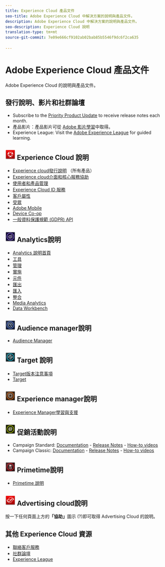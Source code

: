 ```yaml
---
title: Experience Cloud 產品文件
seo-title: Adobe Experience Cloud 中解決方案的說明與產品文件。
description: Adobe Experience Cloud 中解決方案的說明與產品文件。
seo-description: Experience Cloud 說明
translation-type: tm+mt
source-git-commit: 7e09e666cf9102ab02bab85b5546f9dc6f2ca635

---
```



# Adobe Experience Cloud 產品文件

Adobe Experience Cloud 的說明與產品文件。

## 發行說明、影片和社群論壇

* Subscribe to the [Priority Product Update](https://www.adobe.com/subscription/priority-product-update.html) to receive release notes each month.
* 產品影片：產品影片可從 [Adobe 影片學習](https://helpx.adobe.com/experience-cloud/tutorials.html)中取得。
* Experience League: Visit the [Adobe Experience League](https://landing.adobe.com/experience-league/) for guided learning.

## ![Experience Cloud 說明](assets/experience_cloud_appicon_32.png) Experience Cloud 說明

* [Experience cloud發行說明](https://docs.adobe.com/content/help/en/release-notes/experience-cloud/current.html) （所有產品）
* [Experience cloud介面和核心服務協助](https://docs.adobe.com/content/help/en/core-services/interface/experience-cloud.html)
* [使用者和產品管理](https://docs.adobe.com/content/help/en/core-services/interface/manage-users-and-products/admin-getting-started.html)
* [Experience Cloud ID 服務](https://docs.adobe.com/content/help/en/id-service/using/home.html)
* [客戶屬性](https://docs.adobe.com/content/help/en/core-services/interface/customer-attributes/attributes.html)
* [受眾](https://docs.adobe.com/content/help/en/core-services/interface/audiences/audience-library.html)
* [Adobe Mobile](https://docs.adobe.com/content/help/en/mobile-services/using/home.html)
* [Device Co-op](https://docs.adobe.com/content/help/en/device-co-op/using/home.html)
* [一般資料保護規範 (GDPR) API](https://www.adobe.io/apis/experiencecloud/gdpr.html)

## ![Analytics說明](assets/mc_analytics_32.png) Analytics說明

* [Analytics 說明首頁](https://docs.adobe.com/content/help/en/analytics/landing/home.html)
* [工具](https://docs.adobe.com/content/help/en/analytics/analyze/home.html)
* [管理](https://docs.adobe.com/content/help/en/analytics/admin/home.html)
* [實施](https://docs.adobe.com/content/help/en/analytics/implementation/home.html)
* [元件](https://docs.adobe.com/content/help/en/analytics/components/home.html)
* [匯出](https://docs.adobe.com/content/help/en/analytics/export/home.html)
* [匯入](https://docs.adobe.com/content/help/en/analytics/import/home.html)
* [整合](https://docs.adobe.com/content/help/en/analytics/integration/home.html)
* [Media Analytics](https://docs.adobe.com/content/help/en/media-analytics/using/media-overview.html)
* [Data Workbench](https://marketing.adobe.com/resources/help/en_US/insight/)

## ![Audience manager說明](assets/mc_audiencemanager_32.png) Audience manager說明

* [Audience Manager](https://docs.adobe.com/content/help/en/audience-manager/user-guide/aam-home.html)

## ![Target 說明](assets/mc_target_32.png) Target 說明

* [Target版本注意事項](https://docs.adobe.com/content/help/en/target/using/release-notes/release-notes.html)
* [Target](https://docs.adobe.com/content/help/en/target/using/target-home.html)

## ![Experience Manager說明](assets/mc_experiencemanager_32.png) Experience manager說明

* [Experience Manager學習與支援](https://helpx.adobe.com/support/experience-manager.html)

## ![促銷活動說明](assets/mc_campaign_32.png) 促銷活動說明

* Campaign Standard: [Documentation](https://helpx.adobe.com/support/campaign/standard.html) - [Release Notes](https://docs.adobe.com/content/help/en/campaign-standard/using/release-notes/release-notes.html) - [How-to videos](https://docs.adobe.com/content/help/en/campaign-learn/campaign-standard-tutorials/overview.html)
* Campaign Classic: [Documentation](https://helpx.adobe.com/support/campaign/classic.html) - [Release Notes](https://docs.campaign.adobe.com/doc/AC/en/RN.html) - [How-to videos](https://docs.adobe.com/content/help/en/campaign-learn/campaign-classic-tutorials/overview.html)

## ![Primetime說明](assets/primetime_app_32.png) Primetime說明

* [Primetime 說明](http://help.adobe.com/en_US/primetime/)

## ![Advertising cloud說明](assets/advertisingcloud_appicon_32.png) Advertising cloud說明

按一下任何頁面上方的&#x200B;**「協助」**&#x200B;圖示 (?)即可取得 Advertising Cloud 的說明。

## 其他 Experience Cloud 資源

* [聯絡客戶服務](https://helpx.adobe.com/contact/enterprise-support.ec.html)
* [社群論壇](https://forums.adobe.com/community/experience-cloud)
* [Experience League](https://landing.adobe.com/experience-league/)